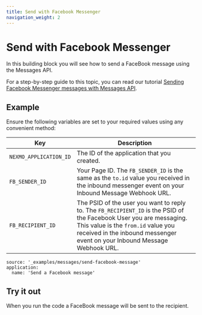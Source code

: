 ```yaml
---
title: Send with Facebook Messenger
navigation_weight: 2
---
```


# Send with Facebook Messenger

In this building block you will see how to send a FaceBook message using the Messages API.

For a step-by-step guide to this topic, you can read our tutorial [Sending Facebook Messenger messages with Messages API](/tutorials/sending-facebook-messenger-messages-with-messages-api).

## Example

Ensure the following variables are set to your required values using any convenient method:

Key | Description
-- | --
`NEXMO_APPLICATION_ID` | The ID of the application that you created.
`FB_SENDER_ID` | Your Page ID. The `FB_SENDER_ID` is the same as the `to.id` value you received in the inbound messenger event on your Inbound Message Webhook URL.
`FB_RECIPIENT_ID` | The PSID of the user you want to reply to. The `FB_RECIPIENT_ID` is the PSID of the Facebook User you are messaging. This value is the `from.id` value you received in the inbound messenger event on your Inbound Message Webhook URL.

```building_blocks
source: '_examples/messages/send-facebook-message'
application:
  name: 'Send a Facebook message'
```

## Try it out

When you run the code a FaceBook message will be sent to the recipient.